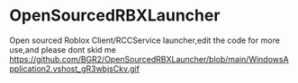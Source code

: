 # OpenSourcedRBXLauncher
Open sourced Roblox Client/RCCService launcher,edit the code for more use,and please dont skid me
https://github.com/BGR2/OpenSourcedRBXLauncher/blob/main/WindowsApplication2.vshost_gR3wbjsCkv.gif

